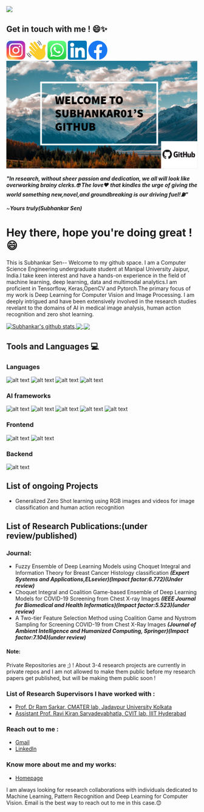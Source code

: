 ![](https://komarev.com/ghpvc/?username=subhankar01&color=blueviolet&style=plastic)
## Get in touch with me ! 😄✨
<a href="https://www.instagram.com/__subho__.py/"><img src="https://github.com/subhankar01/subhankar01/blob/main/assets/insta.png" width="50" height="50"></a> <a href="https://www.clubhouse.com/@subhankarsen"><img src="https://github.com/subhankar01/subhankar01/blob/main/assets/Clubhouse_App_Logo.svg" width="50" height="50"></a> <a href="https://wa.me/919836987095"><img src="https://github.com/subhankar01/subhankar01/blob/main/assets/whatsapp.png" width="50" height="50"></a> <a href="https://www.linkedin.com/in/subhankar-sen-a62457190/"><img src="https://github.com/subhankar01/subhankar01/blob/main/assets/linkedin.png" width="50" height="50"></a> <a href="https://www.facebook.com/subhankar.sen.9809672"><img src="https://github.com/subhankar01/subhankar01/blob/main/assets/fb.png" width="50" height="50"></a>
<img src="https://github.com/subhankar01/subhankar01/blob/main/intro.png" width="1000">

 ***"In research, without sheer passion and dedication, we all will look like overworking brainy clerks.🤓 The love❤️️ that kindles the urge of giving the world something new,novel,and groundbreaking is our driving fuel!⛽️"***

 ~***Yours truly(Subhankar Sen)***
 
 
# Hey there, hope you're doing great !😄

This is Subhankar Sen-- Welcome to my github space. I am a Computer Science Engineering undergraduate student at Manipal University Jaipur, India.I take keen interest and have a hands-on experience in the field of machine learning, deep learning, data and multimodal analytics.I am proficient in Tensorflow, Keras,OpenCV and Pytorch.The primary focus of my work is Deep Learning for Computer Vision and Image Processing. I am deeply intrigued and have been extensively involved in the research studies revelant to the domains of AI in medical image analysis, human action recognition and zero shot learning.

<a href="https://github.com/anuraghazra/github-readme-stats">
  <img align="center" src="https://github-readme-stats.anuraghazra1.vercel.app/api?username=subhankar01&show_icons=true&include_all_commits=true&theme=radical" alt="Subhankar's github stats" />
</a>
<a href="https://github.com/anuraghazra/github-readme-stats">
  <!-- Change the `github-readme-stats.anuraghazra1.vercel.app` to `github-readme-stats.vercel.app`  -->
  <img align="center" src="https://github-readme-stats.anuraghazra1.vercel.app/api/top-langs/?username=subhankar01&layout=compact&theme=radical" />
</a>
<a href="https://git.io/streak-stats">
  <img align="center" src="https://github-readme-streak-stats.herokuapp.com/?user=subhankar01&theme=omni&currStreakNum=2FD3EB&fire=pink&sideLabels=F00" />
</a>

## Tools and Languages 💻

### Languages
![alt text](https://camo.githubusercontent.com/92dcbb4224d1813060110c11e31ff35affeba6bac4e40507d6b2bfaf1647d784/68747470733a2f2f696d672e736869656c64732e696f2f62616467652f432d4138423943433f7374796c653d666f722d7468652d6261646765266c6f676f3d63266c6f676f436f6c6f723d7768697465) ![alt text](https://camo.githubusercontent.com/94be0a2e5be142925615e5821d97137a930d08fc154962ce43860f1957e6661e/68747470733a2f2f696d672e736869656c64732e696f2f62616467652f507974686f6e2d3337373641423f7374796c653d666f722d7468652d6261646765266c6f676f3d707974686f6e266c6f676f436f6c6f723d7768697465) ![alt text](https://camo.githubusercontent.com/5ca0600a870ed2fd6a5531de972a0bcbee8aa8bbb854e5dad4a153c70f910dff/68747470733a2f2f696d672e736869656c64732e696f2f62616467652f4a6176612d3030373339363f7374796c653d666f722d7468652d6261646765266c6f676f3d6a617661266c6f676f436f6c6f723d7768697465) ![alt text](https://camo.githubusercontent.com/5ebab280db21f60f8e7f33edb1948ba3c30912b0258d8fd44bf09a3d968f55d0/68747470733a2f2f696d672e736869656c64732e696f2f62616467652f4d61746c61622d3030373641383f7374796c653d666f722d7468652d6261646765266c6f676f3d6d617468776f726b73266c6f676f436f6c6f723d7768697465)

### AI frameworks
![alt text](https://camo.githubusercontent.com/29931aecfd20486b156f6d69d5e0def22964c4f2b370cb2e9999563692175a19/68747470733a2f2f696d672e736869656c64732e696f2f62616467652f54656e736f72666c6f772d4545344332433f7374796c653d666f722d7468652d6261646765266c6f676f3d74656e736f72666c6f77266c6f676f436f6c6f723d7768697465) ![alt text](https://camo.githubusercontent.com/6872b5340dba731bb9196802cd7e3437e45a9f8242d50d1b40217059fd33a249/68747470733a2f2f696d672e736869656c64732e696f2f62616467652f5079746f7263682d4430303030303f7374796c653d666f722d7468652d6261646765266c6f676f3d7079746f726368266c6f676f436f6c6f723d7768697465) ![alt text](https://camo.githubusercontent.com/1442553e2967d41bc6d8b971e66764f2a09c49541d9cd0bbbab5b28bccb9a21b/68747470733a2f2f696d672e736869656c64732e696f2f62616467652f4b657261732d4430303030303f7374796c653d666f722d7468652d6261646765266c6f676f3d6b65726173266c6f676f436f6c6f723d7768697465) ![alt text](https://camo.githubusercontent.com/2bcbc40d2ef13cebcf581cffd34b0e02fef07daacb59412127cc11c366420a95/68747470733a2f2f696d672e736869656c64732e696f2f62616467652f4f70656e43562d3543334545383f7374796c653d666f722d7468652d6261646765266c6f676f3d6f70656e6376266c6f676f436f6c6f723d7768697465) ![alt text](https://camo.githubusercontent.com/4a98dc4e237b3acf6ffaa4f6c4c3b0c2be5e80e722fe3ec8edcb8931209f79fa/68747470733a2f2f696d672e736869656c64732e696f2f62616467652f5363694b69742532304c6561726e2d4637393331453f7374796c653d666f722d7468652d6261646765266c6f676f3d7363696b69742d6c6561726e266c6f676f436f6c6f723d7768697465)
### Frontend
![alt text](https://camo.githubusercontent.com/b13850a6f42b0112d7e2ad38cd92369a98de372c8734d8b9334644c36b77f4ad/68747470733a2f2f696d672e736869656c64732e696f2f62616467652f48544d4c2d4533344632363f7374796c653d666f722d7468652d6261646765266c6f676f3d68746d6c35266c6f676f436f6c6f723d7768697465) ![alt text](https://camo.githubusercontent.com/395bcd1fa353e86f422e5f01abf3260b8c76720be050e5f4688ab7fc7634f50f/68747470733a2f2f696d672e736869656c64732e696f2f62616467652f4353532d3135373242363f7374796c653d666f722d7468652d6261646765266c6f676f3d63737333266c6f676f436f6c6f723d7768697465)

### Backend
![alt text](https://camo.githubusercontent.com/4d74b36962a1b06aed5f035f2f95f131059b2b551c7e6d81630f7df7831b9f80/68747470733a2f2f696d672e736869656c64732e696f2f62616467652f446a616e676f2d3039324532303f7374796c653d666f722d7468652d6261646765266c6f676f3d646a616e676f266c6f676f436f6c6f723d7768697465)

## List of ongoing Projects
- Generalized Zero Shot learning using RGB images and videos for image classification and human action recognition
## List of Research Publications:(under review/published)

### Journal:
- Fuzzy Ensemble of Deep Learning Models using Choquet Integral and Information Theory for Breast Cancer Histology classification ***(Expert Systems and Applications,ELsevier)(Impact factor:6.772)(Under review)***
- Choquet Integral and Coalition Game-based Ensemble of Deep Learning Models for COVID-19 Screening from Chest X-ray Images ***(IEEE Journal for Biomedical and Health Informatics)(Impact factor:5.523)(under review)***
- A Two-tier Feature Selection Method using Coalition Game and Nystrom Sampling for Screening COVID-19 from Chest X-Ray Images ***(Journal of Ambient Intelligence and Humanized Computing, Springer)(Impact factor:7.104)(under review)***
#### Note:
Private Repositories are ;) !
About 3-4 research projects are currently in private repos and I am not allowed to make them public before my research papers get published, but will be making them public soon !
### List of Research Supervisors I have worked with :
- [Prof. Dr Ram Sarkar, CMATER lab, Jadavpur University Kolkata](https://scholar.google.com/citations?user=bDj0BUEAAAAJ&hl=en&oi=sra)
- [Assistant Prof. Ravi Kiran Sarvadevabhatla, CVIT lab, IIIT Hyderabad](https://scholar.google.co.in/citations?user=oLJTcXIAAAAJ&hl=en)

### Reach out to me :
- [Gmail](mailto:subhankarsen2001@gmail.com)
- [LinkedIn](https://www.linkedin.com/in/subhankar-sen-a62457190)
### Know more about me and my works:
- [Homepage](https://subhankarsen2001.wixsite.com/personalwebsite)

I am always looking for research collaborations with individuals dedicated to Machine Learning, Pattern Recognition and Deep Learning for Computer Vision. Email is the best way to reach out to me in this case.😊
